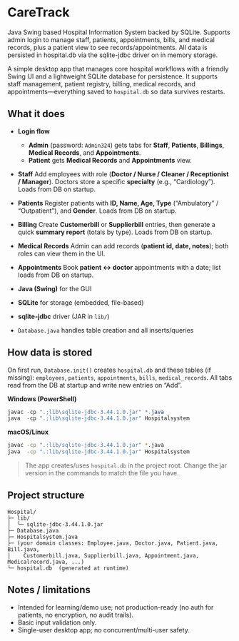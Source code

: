 # CareTrack
Java Swing based Hospital Information System backed by SQLite. Supports admin login to manage staff, patients, appointments, bills, and medical records, plus a patient view to see records/appointments. All data is persisted in hospital.db via the sqlite-jdbc driver on in memory storage.





A simple desktop app that manages core hospital workflows with a friendly Swing UI and a lightweight SQLite database for persistence. It supports staff management, patient registry, billing, medical records, and appointments—everything saved to `hospital.db` so data survives restarts.

## What it does

* **Login flow**

  * **Admin** (password: `Admin324`) gets tabs for **Staff**, **Patients**, **Billings**, **Medical Records**, and **Appointments**.
  * **Patient** gets **Medical Records** and **Appointments** view.
 


    
* **Staff**
  Add employees with role (**Doctor / Nurse / Cleaner / Receptionist / Manager**).
  Doctors store a specific **specialty** (e.g., “Cardiology”). Loads from DB on startup.


  
* **Patients**
  Register patients with **ID, Name, Age, Type** (“Ambulatory” / “Outpatient”), and **Gender**. Loads from DB on startup.

  
* **Billing**
  Create **Customerbill** or **Supplierbill** entries, then generate a quick **summary report** (totals by type). Loads from DB on startup.


  
* **Medical Records**
  Admin can add records (**patient id, date, notes**); both roles can view them in the UI.


  
* **Appointments**
  Book **patient ↔ doctor** appointments with a date; list loads from DB on startup.


* **Java (Swing)** for the GUI
* **SQLite** for storage (embedded, file-based)
* **sqlite-jdbc** driver (JAR in `lib/`)
* `Database.java` handles table creation and all inserts/queries



## How data is stored

On first run, `Database.init()` creates `hospital.db` and these tables (if missing):
`employees`, `patients`, `appointments`, `bills`, `medical_records`.
All tabs read from the DB at startup and write new entries on “Add”.





**Windows (PowerShell)**

```powershell
javac -cp ".;lib\sqlite-jdbc-3.44.1.0.jar" *.java
java  -cp ".;lib\sqlite-jdbc-3.44.1.0.jar" Hospitalsystem
```



**macOS/Linux**

```bash
javac -cp ".:lib/sqlite-jdbc-3.44.1.0.jar" *.java
java  -cp ".:lib/sqlite-jdbc-3.44.1.0.jar" Hospitalsystem
```



> The app creates/uses `hospital.db` in the project root.
> Change the jar version in the commands to match the file you have.



## Project structure 

```
Hospital/
├─ lib/
│  └─ sqlite-jdbc-3.44.1.0.jar
├─ Database.java
├─ Hospitalsystem.java
├─ (your domain classes: Employee.java, Doctor.java, Patient.java, Bill.java,
│    Customerbill.java, Supplierbill.java, Appointment.java, Medicalrecord.java, ...)
└─ hospital.db  (generated at runtime)
```

## Notes / limitations

* Intended for learning/demo use; not production-ready (no auth for patients, no encryption, no audit trails).
* Basic input validation only.
* Single-user desktop app; no concurrent/multi-user safety.


